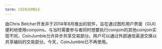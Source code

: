 ```yaml
---
term: COINJUMBLE
---
```


由Chris Belcher开发并于2014年8月推出的软件，旨在通过图形用户界面（GUI）便利地使用coinjoins。与当时需要参与者同时想要执行coinjoin的其他coinjoin实现不同，CoinJumble允许异步共享交易部分。用户可以通过外部通信渠道交换以共享编码的交易部分。今天，CoinJumble已不再使用。